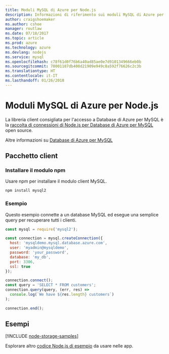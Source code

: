 ```yaml
---
title: Moduli MySQL di Azure per Node.js
description: Informazioni di riferimento sui moduli MySQL di Azure per Node.js
author: craigshoemaker
ms.author: cshoe
manager: routlaw
ms.date: 07/18/2017
ms.topic: article
ms.prod: azure
ms.technology: azure
ms.devlang: nodejs
ms.service: mysql
ms.openlocfilehash: c78f61d0f76b6a40ad85ae0e7d9101349666eb0b
ms.sourcegitcommit: 78001187db408d21909e949c8a592f76626c2c3b
ms.translationtype: HT
ms.contentlocale: it-IT
ms.lasthandoff: 01/26/2018
---
```

# <a name="azure-mysql-modules-for-nodejs"></a>Moduli MySQL di Azure per Node.js

La libreria client consigliata per l'accesso a Database di Azure per MySQL è la [raccolta di connessioni di Node.js per Database di Azure per MySQL](https://github.com/sidorares/node-mysql2) open source. 

Altre informazioni su [Database di Azure per MySQL](https://docs.microsoft.com/azure/MySQL/)

## <a name="client-package"></a>Pacchetto client

### <a name="install-the-npm-module"></a>Installare il modulo npm

Usare npm per installare il modulo client MySQL.

```bash
npm install mysql2
```   

### <a name="example"></a>Esempio

Questo esempio connette a un database MySQL ed esegue una semplice query per recuperare tutti i clienti.

```javascript
const mysql = require('mysql2');

const connection = mysql.createConnection({
  host: 'mysqldemo.mysql.database.azure.com',
  user: 'myadmin@mysqldemo',
  password: 'your_password',
  database: 'my_db',
  port: 3306,
  ssl: true
});

connection.connect();
const query = 'SELECT * FROM customers';
connection.query(query, (err, res) =>
  console.log(`We have ${res.length} customers`)
);

connection.end();
```

## <a name="samples"></a>Esempi

[!INCLUDE [node-storage-samples](../docs-ref-conceptual/includes/mysql-samples.md)]

Esplorare altro [codice Node.js di esempio](https://azure.microsoft.com/resources/samples/?platform=nodejs) da usare nelle app.
